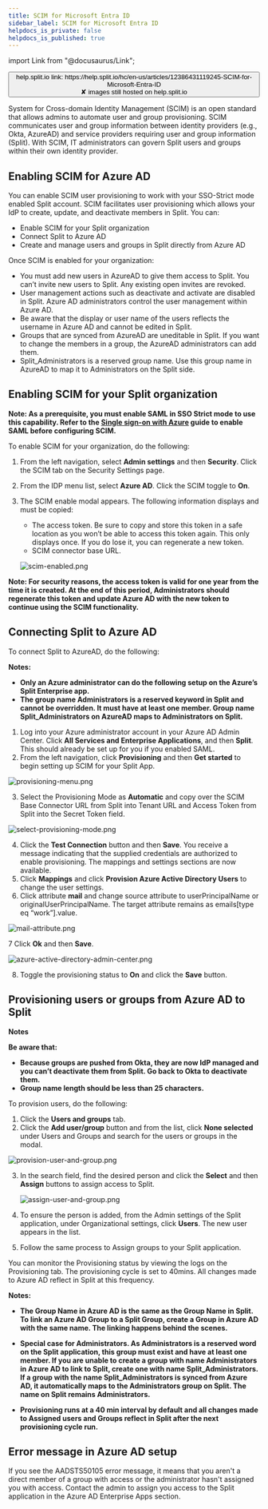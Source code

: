 ```yaml
---
title: SCIM for Microsoft Entra ID
sidebar_label: SCIM for Microsoft Entra ID
helpdocs_is_private: false
helpdocs_is_published: true
---
```


import Link from "@docusaurus/Link";

<p>
  <button style={{borderRadius:'8px', border:'1px', fontFamily:'Courier New', fontWeight:'800', textAlign:'left'}}> help.split.io link: https://help.split.io/hc/en-us/articles/12386431119245-SCIM-for-Microsoft-Entra-ID <br /> ✘ images still hosted on help.split.io </button>
</p>

System for Cross-domain Identity Management (SCIM) is an open standard that allows admins to automate user and group provisioning. SCIM communicates user and group information between identity providers (e.g., Okta, AzureAD) and service providers requiring user and group information (Split). With SCIM, IT administrators can govern Split users and groups within their own identity provider.

## Enabling SCIM for Azure AD

You can enable SCIM user provisioning to work with your SSO-Strict mode enabled Split account. SCIM facilitates user provisioning which allows your IdP to create, update, and deactivate members in Split. You can:

* Enable SCIM for your Split organization
* Connect Split to Azure AD
* Create and manage users and groups in Split directly from Azure AD 

Once SCIM is enabled for your organization:

* You must add new users in AzureAD to give them access to Split. You can’t invite new users to Split. Any existing open invites are revoked.
* User management actions such as deactivate and activate are disabled in Split. Azure AD administrators control the user management within Azure AD.
* Be aware that the display or user name of the users reflects the username in Azure AD and cannot be edited in Split.
* Groups that are synced from AzureAD are uneditable in Split. If you want to change the members in a group, the AzureAD administrators can add them.
* Split_Administrators is a reserved group name. Use this group name in AzureAD to map it to Administrators on the Split side.

## Enabling SCIM for your Split organization

**Note: As a prerequisite, you must enable SAML in SSO Strict mode to use this capability. Refer to the [Single sign-on with Azure](https://help.split.io/hc/en-us/articles/360021124931-Single-sign-on-with-Azure) guide to enable SAML before configuring SCIM.**

To enable SCIM for your organization, do the following:

1. From the left navigation, select **Admin settings** and then **Security**. Click the SCIM tab on the Security Settings page.
2. From the IDP menu list, select **Azure AD**. Click the SCIM toggle to **On**. 
3. The SCIM enable modal appears. The following information displays and must be copied:

   * The access token. Be sure to copy and store this token in a safe location as you won’t be able to access this token again. This only displays once. If you do lose it, you can regenerate a new token.
   * SCIM connector base URL.

   <p>
    <img src="https://help.split.io/hc/article_attachments/12392400520845" alt="scim-enabled.png" />
   </p>

**Note: For security reasons, the access token is valid for one year from the time it is created. At the end of this period, Administrators should regenerate this token and update Azure AD with the new token to continue using the SCIM functionality.**

## Connecting Split to Azure AD

To connect Split to AzureAD, do the following:

**Notes:** 
* **Only an Azure administrator can do the following setup on the Azure’s Split Enterprise app.**
* **The group name Administrators is a reserved keyword in Split and cannot be overridden. It must have at least one member. Group name Split_Administrators on AzureAD maps to Administrators on Split.**

1. Log into your Azure administrator account in your Azure AD Admin Center. Click **All Services and Enterprise Applications**, and then **Split**. This should already be set up for you if you enabled SAML. 
2. From the left navigation, click **Provisioning** and then **Get started** to begin setting up SCIM for your Split App.  

<p>
  <img src="https://help.split.io/hc/article_attachments/12392563310605" alt="provisioning-menu.png" />
</p>

3. Select the Provisioning Mode as **Automatic** and copy over the SCIM Base Connector URL from Split into Tenant URL and Access Token from Split into the Secret Token field. 

<p>
  <img src="https://help.split.io/hc/article_attachments/12392633988237" alt="select-provisioning-mode.png" />
</p>

4. Click the **Test Connection** button and then **Save**. You receive a message indicating that the supplied credentials are authorized to enable provisioning. The mappings and settings sections are now available.
5. Click **Mappings** and click **Provision Azure Active Directory Users** to change the user settings. 
6. Click attribute **mail** and change source attribute to userPrincipalName or originalUserPrincipalName. The target attribute remains as emails[type eq “work”].value.

<p>
  <img src="https://help.split.io/hc/article_attachments/12392639219725" alt="mail-attribute.png" />
</p>

7 Click **Ok** and then **Save**.

  <p>
    <img src="https://help.split.io/hc/article_attachments/16056968473357" alt="azure-active-directory-admin-center.png" />
  </p>

8. Toggle the provisioning status to **On** and click the **Save** button.

## Provisioning users or groups from Azure AD to Split

**Notes**

**Be aware that:**

* **Because groups are pushed from Okta, they are now IdP managed and you can’t deactivate them from Split. Go back to Okta to deactivate them.**
* **Group name length should be less than 25 characters.**

To provision users, do the following:

1. Click the **Users and groups** tab. 
2. Click the **Add user/group** button and from the list, click **None selected** under Users and Groups and search for the users or groups in the modal.

<p>
  <img src="https://help.split.io/hc/article_attachments/12392742177677" alt="provision-user-and-group.png" />
</p>

3. In the search field, find the desired person and click the **Select** and then **Assign** buttons to assign access to Split. 

   <p>
     <img src="https://help.split.io/hc/article_attachments/12395065041165" alt="assign-user-and-group.png" />
   </p>

4. To ensure the person is added, from the Admin settings of the Split application, under Organizational settings, click **Users**. The new user appears in the list.
5. Follow the same process to Assign groups to your Split application.

You can monitor the Provisioning status by viewing the logs on the Provisioning tab. The provisioning cycle is set to 40mins. All changes made to Azure AD reflect in Split at this frequency.

**Notes:**
* **The Group Name in Azure AD is the same as the Group Name in Split. To link an Azure AD Group to a Split Group, create a Group in Azure AD with the same name. The linking happens behind the scenes.**

* **Special case for Administrators. As Administrators is a reserved word on the Split application, this group must exist and have at least one member. If you are unable to create a group with name Administrators in Azure AD to link to Split, create one with name Split_Administrators. If a group with the name Split_Administrators is synced from Azure AD, it automatically maps to the Administrators group on Split. The name on Split remains Administrators.**

* **Provisioning runs at a 40 min interval by default and all changes made to Assigned users and Groups reflect in Split after the next provisioning cycle run.**

## Error message in Azure AD setup

If you see the AADSTS50105 error message, it means that you aren't a direct member of a group with access or the administrator hasn't assigned you with access. Contact the admin to assign you access to the Split application in the Azure AD Enterprise Apps section.

